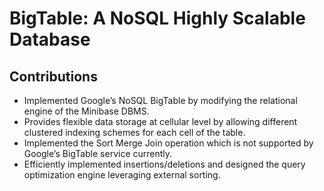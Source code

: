 # BigTable: A NoSQL Highly Scalable Database

## Contributions
<ul>
  <li>Implemented Google’s NoSQL BigTable by modifying the relational engine of the Minibase DBMS.</li>
  <li>Provides flexible data storage at cellular level by allowing different clustered indexing schemes for each cell of the table.</li>
  <li>Implemented the Sort Merge Join operation which is not supported by Google’s BigTable service currently.</li>
  <li>Efficiently implemented insertions/deletions and designed the query optimization engine leveraging external sorting.</li>
</ul>

